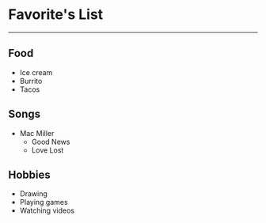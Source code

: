 # Favorite's List 
------------------

## Food 
+ Ice cream
+ Burrito
+ Tacos

## Songs 
+ Mac Miller
    * Good News
    * Love Lost

## Hobbies 
+ Drawing
+ Playing games
+ Watching videos
